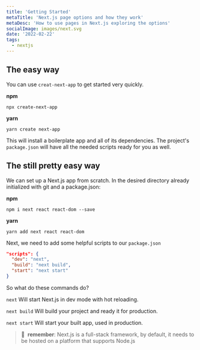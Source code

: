 ```yaml
---
title: 'Getting Started'
metaTitle: 'Next.js page options and how they work'
metaDesc: 'How to use pages in Next.js exploring the options'
socialImage: images/next.svg
date: '2022-02-22'
tags:
  - nextjs
---
```


## The easy way
You can use `creat-next-app` to get started very quickly.

**npm**
```shell
npx create-next-app
```

**yarn**
```shell
yarn create next-app
```

This will install a boilerplate app and all of its dependencies. The project's `package.json` will have all the needed scripts ready for you as well.


## The still pretty easy way
We can set up a Next.js app from scratch. In the desired directory already initialized with git and a package.json:

**npm**
```shell
npm i next react react-dom --save
```

**yarn**
```shell
yarn add next react react-dom
```

Next, we need to add some helpful scripts to our `package.json`

```json
"scripts": {
  "dev": "next",
  "build": "next build",
  "start": "next start"
}
```

So what do these commands do?

`next`       Will start Next.js in dev mode with hot reloading.

`next build` Will build your project and ready it for production.

`next start` Will start your built app, used in production.


> 🧠&nbsp;&nbsp;**remember**: Next.js is a full-stack framework, by default, it needs to be hosted on a platform that supports Node.js